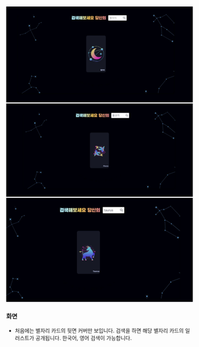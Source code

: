 ![Zodiac Image](public/md/001.jpg)
![Zodiac Image](public/md/002.jpg)
![Zodiac Image](public/md/003.jpg)

### 화면

- 처음에는 별자리 카드의 뒷면 커버만 보입니다.
  검색을 하면 해당 별자리 카드의 일러스트가 공개됩니다.
  한국어, 영어 검색이 가능합니다.
